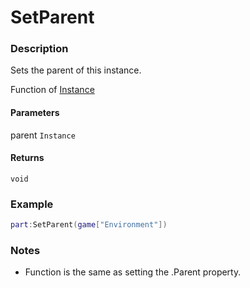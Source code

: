 # SetParent

### Description

Sets the parent of this instance.

Function of [Instance](/classes/Instance/)

#### Parameters

parent `Instance`

#### Returns

`void`

### Example

```lua
part:SetParent(game["Environment"])
```

### Notes

- Function is the same as setting the .Parent property.
